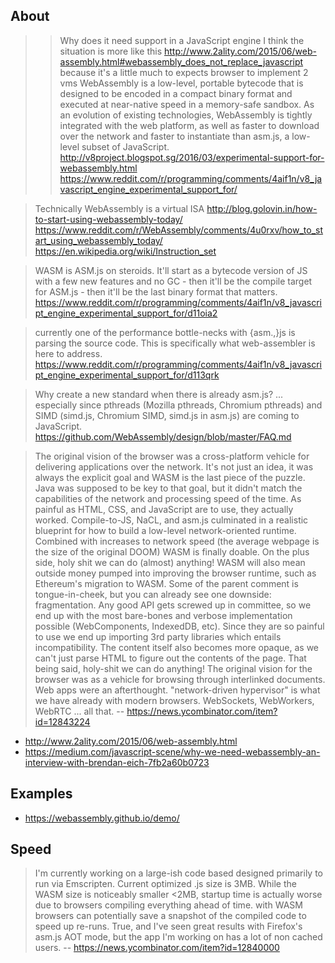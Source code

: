 ## About

>> Why does it need support in a JavaScript engine
> I think the situation is more like this http://www.2ality.com/2015/06/web-assembly.html#webassembly_does_not_replace_javascript
> because it's a little much to expects browser to implement 2 vms
> WebAssembly is a low-level, portable bytecode that is designed to be encoded in a compact binary format and executed at near-native speed in a memory-safe sandbox. As an evolution of existing technologies, WebAssembly is tightly integrated with the web platform, as well as faster to download over the network and faster to instantiate than asm.js, a low-level subset of JavaScript.
> http://v8project.blogspot.sg/2016/03/experimental-support-for-webassembly.html
> https://www.reddit.com/r/programming/comments/4aif1n/v8_javascript_engine_experimental_support_for/

> Technically WebAssembly is a virtual ISA
> http://blog.golovin.in/how-to-start-using-webassembly-today/
> https://www.reddit.com/r/WebAssembly/comments/4u0rxv/how_to_start_using_webassembly_today/
> https://en.wikipedia.org/wiki/Instruction_set

> WASM is ASM.js on steroids. It'll start as a bytecode version of JS with a few new features and no GC - then it'll be the compile target for ASM.js - then it'll be the last binary format that matters.
> https://www.reddit.com/r/programming/comments/4aif1n/v8_javascript_engine_experimental_support_for/d11oia2

> currently one of the performance bottle-necks with {asm.,}js is parsing the source code. This is specifically what web-assembler is here to address.
> https://www.reddit.com/r/programming/comments/4aif1n/v8_javascript_engine_experimental_support_for/d113qrk

> Why create a new standard when there is already asm.js?
> ... especially since pthreads (Mozilla pthreads, Chromium pthreads) and SIMD (simd.js, Chromium SIMD, simd.js in asm.js) are coming to JavaScript.
> https://github.com/WebAssembly/design/blob/master/FAQ.md

> The original vision of the browser was a cross-platform vehicle for delivering applications over the network. It's not just an idea, it was always the explicit goal and WASM is the last piece of the puzzle.
Java was supposed to be key to that goal, but it didn't match the capabilities of the network and processing speed of the time. As painful as HTML, CSS, and JavaScript are to use, they actually worked.
Compile-to-JS, NaCL, and asm.js culminated in a realistic blueprint for how to build a low-level network-oriented runtime. Combined with increases to network speed (the average webpage is the size of the original DOOM) WASM is finally doable.
On the plus side, holy shit we can do (almost) anything! WASM will also mean outside money pumped into improving the browser runtime, such as Ethereum's migration to WASM.
Some of the parent comment is tongue-in-cheek, but you can already see one downside: fragmentation. Any good API gets screwed up in committee, so we end up with the most bare-bones and verbose implementation possible (WebComponents, IndexedDB, etc). Since they are so painful to use we end up importing 3rd party libraries which entails incompatibility. The content itself also becomes more opaque, as we can't just parse HTML to figure out the contents of the page.
That being said, holy-shit we can do anything!
> The original vision for the browser was as a vehicle for browsing through interlinked documents. Web apps were an afterthought.
> "network-driven hypervisor" is what we have already with modern browsers. WebSockets, WebWorkers, WebRTC ... all that.
> -- https://news.ycombinator.com/item?id=12843224

- http://www.2ality.com/2015/06/web-assembly.html
- https://medium.com/javascript-scene/why-we-need-webassembly-an-interview-with-brendan-eich-7fb2a60b0723

## Examples

- https://webassembly.github.io/demo/

## Speed

> I'm currently working on a large-ish code based designed primarily to run via Emscripten. Current optimized .js size is 3MB. While the WASM size is noticeably smaller <2MB, startup time is actually worse due to browsers compiling everything ahead of time.
> with WASM browsers can potentially save a snapshot of the compiled code to speed up re-runs.
> True, and I've seen great results with Firefox's asm.js AOT mode, but the app I'm working on has a lot of non cached users.
> -- https://news.ycombinator.com/item?id=12840000
